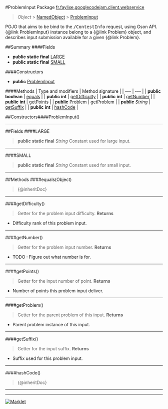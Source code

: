 #ProblemInput
Package [fr.faylixe.googlecodejam.client.webservice](README.md)<br>

> *Object* > [NamedObject](ommon/NamedObject.md) > [ProblemInput](ProblemInput.md)

<p>POJO that aims to be bind to the <tt>/ContestInfo</tt>
 request, using Gson API. {@link ProblemInput} instance belong
 to a {@link Problem} object, and describes input submission
 available for a given {@link Problem}.</p>

##Summary
####Fields
* **public static final** [LARGE](#large)
* **public static final** [SMALL](#small)

####Constructors
* **public** [ProblemInput](#probleminput)

####Methods
| Type and modifiers | Method signature |
| --- | --- |
| **public** **boolean** | [equals](#equalsobject) |
| **public** **int** | [getDifficulty](#getdifficulty) |
| **public** **int** | [getNumber](#getnumber) |
| **public** **int** | [getPoints](#getpoints) |
| **public** [Problem](Problem.md) | [getProblem](#getproblem) |
| **public** *String* | [getSuffix](#getsuffix) |
| **public** **int** | [hashCode](#hashcode) |


##Constructors####ProblemInput()
> 

---


##Fields
####LARGE
> **public static final** *String*
Constant used for large input.

---

####SMALL
> **public static final** *String*
Constant used for small input.

---


##Methods
####equals(Object)
> {@inheritDoc}

---

####getDifficulty()
> Getter for the problem input difficulty.
> **Returns**
* Difficulty rank of this problem input.


---

####getNumber()
> Getter for the problem input number.
> **Returns**
* TODO : Figure out what number is for.


---

####getPoints()
> Getter for the input number of point.
> **Returns**
* Number of points this problem input deliver.


---

####getProblem()
> Getter for the parent problem of this input.
> **Returns**
* Parent problem instance of this input.


---

####getSuffix()
> Getter for the input suffix.
> **Returns**
* Suffix used for this problem input.


---

####hashCode()
> {@inheritDoc}

---

---

[![Marklet](https://img.shields.io/badge/Generated%20by-Marklet-green.svg)](https://github.com/Faylixe/marklet)